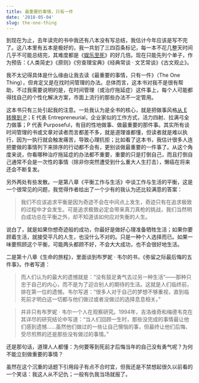 ```yaml
---
title: 最重要的事情，只有一件
date: '2018-05-04'
slug: the-one-thing
---
```


到现在为止，去年读完的书中我还有八本没有写总结，我估计今年应该是写不完了。这八本里有五本是极好的，我一共划了三四百条标记，每一本不花几整天时间几乎不可能总结完，其难度都是《[娱乐至死](/cn/2018/04/amusing-ourselves-to-death/)》的好几倍。现在只能先列个单子，作为预告：《人类简史》《原则》《穷查理宝典》《经典常谈 · 文艺常谈》《古文观止》。

我不太记得具体是什么缘由让我去读《最重要的事情，只有一件》（The One Thing），但肯定又是在找时间管理的办法。总体而言，这本书对我不是很有帮助，不过我需要说明的是，在时间管理（或治疗拖延症）这件事上，每个人可能都得找自己的个性化解决方案，市面上流行的那些办法不一定管用。

这本书只有三处引起我的注意。一处我认为是全书的核心，就是把做事风格[从 E 转换到 P](https://www.the1thing.com/the-one-thing/experience-a-breakthrough-by-moving-from-e-to-p/)；E 代表 Entrepreneurial，企业家似的工作方式，活力四射、拉满弓全力做事；P 代表 Purposeful，有目的性地做事、做最重要的那件事。其实所有谈时间管理的书或文章对读者而言都差不多，就是道理谁都懂，但读者就是难以执行，因为一执行就会触发痛苦，导致心理抗拒；比如看了这本书，我估计很多人连把要做的事情列下来排序的行动都不会有，更别谈做最重要的一件事了。从这个角度来说，你看哪种治疗拖延症的办法都不重要，重要的只是打倒自己，而且打倒自己通常不会是一次性的事情（除非你突然遭受到什么重大人生打击），懒癌在将来还会不断复发。

另外两处有些发散。一是第八章《平衡工作与生活》中谈工作与生活的平衡，这是一个很常见的问题，我觉得作者给出了一个少有的我认为还比较满意的答案：

> 我们不应该追求平衡是因为奇迹不会在中间点上发生，奇迹只有在追求极致的过程中才会发生。可是追求极致必定会带来真刀真枪的挑战，我们当然明白成功总在平衡之外，却不知道该如何应对失衡的人生。

说白了，就是如果你想奇迹般的成功，你最好是做好心理准备牺牲生活；如果你要顾着生活，就接受平凡的人生，也没什么不对的。只是一种个人选择而已。如果一味要照顾这个平衡，可能两头都顾不好，不会大大成功，也不会很好地生活。

二是第十八章《生命的旅程》，里面谈到布罗妮 · 韦尔的书，《弥留之际最后悔的五件事》。作者写道：

> 而人们认为的最大的遗憾就是：“没有鼓足勇气去过另一种生活”——那种只忠于自己的内心，而不是为了迎合别人的期待的生活。这就是人们临终前，排在第一位的遗憾。韦尔写道：“很多人对于自己的梦想不够重视，直到临死前才明白这一切都与他们做过或者没做过的选择息息相关。”

> 并非只有布罗妮 · 韦尔一个人在观察研究。1994年，吉洛维奇和梅德韦克在其详尽的研究结论中写道：“当人们回顾一生时，那些没完成的事情最让他们感到遗憾……虽然他们做过的一些让自己懊恼的事，但最终让他们后悔、受尽煎熬的还是那些没有做过的事情。”

还是那句话，道理人人都懂：为何要等到死前才后悔当年的自己没有勇气呢？为何不能立刻做重要的事情？

虽然在这个沉重的话题下引用段子有点不合时宜，但我还是不禁想起很久以前看的一个笑话：我这人从不记仇；一般有仇我当场就报了。
